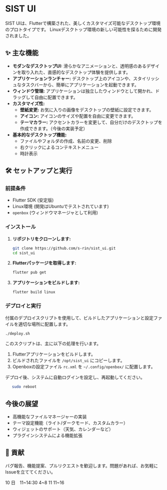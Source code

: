 # SIST UI

SIST UIは、Flutterで構築された、美しくカスタマイズ可能なデスクトップ環境のプロトタイプです。
Linuxデスクトップ環境の新しい可能性を探るために開発されました。

## ✨ 主な機能

- **モダンなデスクトップUI:** 滑らかなアニメーションと、透明感のあるデザインを取り入れた、直感的なデスクトップ体験を提供します。
- **アプリケーションランチャー:** デスクトップ上のアイコンや、スタイリッシュなタスクバーから、簡単にアプリケーションを起動できます。
- **ウィンドウ管理:** アプリケーションは独立したウィンドウとして開かれ、ドラッグして自由に配置できます。
- **カスタマイズ性:**
    - **壁紙変更:** お気に入りの画像をデスクトップの壁紙に設定できます。
    - **アイコン:** アイコンのサイズや配置を自由に変更できます。
    - **テーマカラー:** アクセントカラーを変更して、自分だけのデスクトップを作成できます。（今後の実装予定）
- **基本的なデスクトップ機能:**
    - ファイルやフォルダの作成、名前の変更、削除
    - 右クリックによるコンテキストメニュー
    - 時計表示

## 🛠️ セットアップと実行

### 前提条件

- Flutter SDK (安定版)
- Linux環境 (開発はUbuntuでテストされています)
- `openbox` (ウィンドウマネージャとして利用)

### インストール

1. **リポジトリをクローンします:**
   ```bash
   git clone https://github.com/s-rin/sist_ui.git
   cd sist_ui
   ```

2. **Flutterパッケージを取得します:**
   ```bash
   flutter pub get
   ```

3. **アプリケーションをビルドします:**
   ```bash
   flutter build linux
   ```

### デプロイと実行

付属のデプロイスクリプトを使用して、ビルドしたアプリケーションと設定ファイルを適切な場所に配置します。

```bash
./deploy.sh
```

このスクリプトは、主に以下の処理を行います。

1. Flutterアプリケーションをビルドします。
2. ビルドされたファイルを `/opt/sist_ui` にコピーします。
3. Openboxの設定ファイル `rc.xml` を `~/.config/openbox/` に配置します。

デプロイ後、システムに自動ログインを設定し、再起動してください。

```bash
   sudo reboot
   ```

## 今後の展望

- 高機能なファイルマネージャーの実装
- テーマ設定機能（ライト/ダークモード、カスタムカラー）
- ウィジェットのサポート（天気、カレンダーなど）
- プラグインシステムによる機能拡張

## 🙏 貢献

バグ報告、機能提案、プルリクエストを歓迎します。問題があれば、お気軽にIssueを立ててください。


10 日　11~14:30 4~8
11   11~16